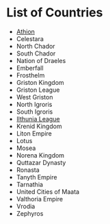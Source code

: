 # List of Countries

- [Athion](athion.html)
- Celestara
- North Chador
- South Chador
- Nation of Draeles
- Emberfall
- Frosthelm
- Griston Kingdom
- Griston League
- West Griston
- North Igroris
- South Igroris
- [Ilthunia League](ilthunia-league.html)
- Krenid Kingdom
- Liton Empire
- Lotus
- Mosea
- Norena Kingdom
- Quttazar Dynasty
- Ronasta
- Tanyth Empire
- Tarnathia
- United Cities of Maata
- Valthoria Empire
- Vrodia
- Zephyros